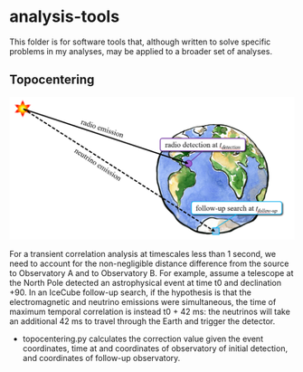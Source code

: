 # analysis-tools

This folder is for software tools that, although written to solve specific problems in my analyses, may be applied to a broader set of analyses.

## Topocentering

![Depiction of time-difference between signal arrival at observatories at different locations on Earth](Topocentric_correction.png)

For a transient correlation analysis at timescales less than 1 second, we need to account for the non-negligible distance difference from the source to Observatory A and to Observatory B. For example, assume a telescope at the North Pole detected an astrophysical event at time t0 and declination +90. In an IceCube follow-up search, if the hypothesis is that the electromagnetic and neutrino emissions were simultaneous, the time of maximum temporal correlation is instead t0 + 42 ms: the neutrinos will take an additional 42 ms to travel through the Earth and trigger the detector.

* topocentering.py calculates the correction value given the event coordinates, time at and coordinates of observatory of initial detection, and coordinates of follow-up observatory.

